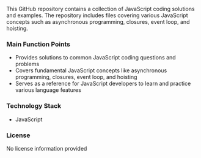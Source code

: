  
This GitHub repository contains a collection of JavaScript coding solutions and examples. The repository includes files covering various JavaScript concepts such as asynchronous programming, closures, event loop, and hoisting.

### Main Function Points
- Provides solutions to common JavaScript coding questions and problems
- Covers fundamental JavaScript concepts like asynchronous programming, closures, event loop, and hoisting
- Serves as a reference for JavaScript developers to learn and practice various language features

### Technology Stack
- JavaScript

### License
No license information provided

